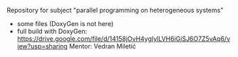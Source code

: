Repository for subject "parallel programming on heterogeneous systems"

- some files (DoxyGen is not here)
- full build with DoxyGen: https://drive.google.com/file/d/14158jOvH4ygIylLVH6iGiSJ6O7Z5vAq6/view?usp=sharing
Mentor: Vedran Miletić
